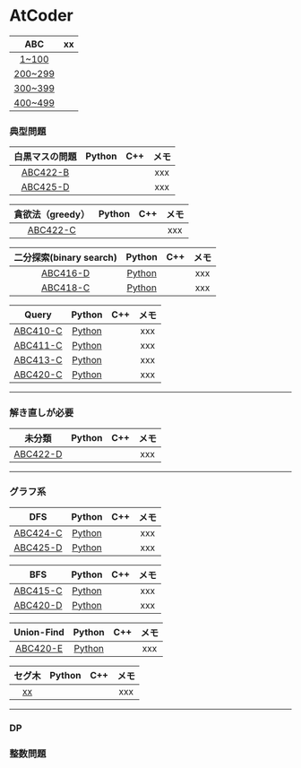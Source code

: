 # AtCoder

|ABC|xx|
|:--:|:--:|
|[1~100]()||
|[200~299]()||
|[300~399]()||
|[400~499]()||


### 典型問題
|白黒マスの問題|Python|C++|メモ|
|:--:|:--:|:--:|:--:|
|[ABC422-B](https://atcoder.jp/contests/abc422/tasks/abc422_b)|[]()|[]()|xxx|
|[ABC425-D](https://atcoder.jp/contests/abc425/tasks/abc425_d)|[]()|[]()|xxx|

|貪欲法（greedy）|Python|C++|メモ|
|:--:|:--:|:--:|:--:|
|[ABC422-C](https://atcoder.jp/contests/abc422/tasks/abc422_b)|[]()|[]()|xxx|


|二分探索(binary search)|Python|C++|メモ|
|:--:|:--:|:--:|:--:|
|[ABC416-D](https://atcoder.jp/contests/abc416/tasks/abc416_d)|[Python](https://github.com/kaneda05/AtCoder/blob/main/ABC_400/ABC416/D.py)|[]()|xxx|
|[ABC418-C](https://atcoder.jp/contests/abc418/tasks/abc418_c)|[Python](https://github.com/kaneda05/AtCoder/blob/main/ABC_400/ABC418/C.py)|[]()|xxx|

|Query|Python|C++|メモ|
|:--:|:--:|:--:|:--:|
|[ABC410-C](https://atcoder.jp/contests/abc410/tasks/abc410_c)|[Python](https://github.com/kaneda05/AtCoder/blob/main/ABC_400/ABC410/C.py)|[]()|xxx|
|[ABC411-C](https://atcoder.jp/contests/abc411/tasks/abc411_c)|[Python](https://github.com/kaneda05/AtCoder/blob/main/ABC_400/ABC411/C.py)|[]()|xxx|
|[ABC413-C](https://atcoder.jp/contests/abc413/tasks/abc413_c)|[Python](https://github.com/kaneda05/AtCoder/blob/main/ABC_400/ABC413/C.py)|[]()|xxx|
|[ABC420-C](https://atcoder.jp/contests/abc420/tasks/abc420_c)|[Python](https://github.com/kaneda05/AtCoder/blob/main/ABC_400/ABC420/C.py)|[]()|xxx|

---

### 解き直しが必要
|未分類|Python|C++|メモ|
|:--:|:--:|:--:|:--:|
|[ABC422-D](https://atcoder.jp/contests/abc422/tasks/abc422_d)|[]()|[]()|xxx|

---

### グラフ系
|DFS|Python|C++|メモ|
|:--:|:--:|:--:|:--:|
|[ABC424-C](https://atcoder.jp/contests/abc424/tasks/abc424_c)|[Python](https://github.com/kaneda05/AtCoder/blob/main/ABC_400/ABC424/C.py)|[]()|xxx|
|[ABC425-D](https://atcoder.jp/contests/abc424/tasks/abc424_d)|[Python](https://github.com/kaneda05/AtCoder/blob/main/ABC_400/ABC424/D.py)|[]()|xxx|


|BFS|Python|C++|メモ|
|:--:|:--:|:--:|:--:|
|[ABC415-C](https://atcoder.jp/contests/abc415/tasks/abc415_c)|[Python](https://github.com/kaneda05/AtCoder/blob/main/ABC_400/ABC415/C.py)|[]()|xxx|
|[ABC420-D](https://atcoder.jp/contests/abc420/tasks/abc420_d)|[Python](https://github.com/kaneda05/AtCoder/blob/main/ABC_400/ABC420/D.py)|[]()|xxx|



|Union-Find|Python|C++|メモ|
|:--:|:--:|:--:|:--:|
|[ABC420-E](https://atcoder.jp/contests/abc420/tasks/abc420_e)|[Python](https://github.com/kaneda05/AtCoder/blob/main/ABC_400/ABC420/E.py)|[]()|xxx|

|セグ木|Python|C++|メモ|
|:--:|:--:|:--:|:--:|
|[xx](https://atcoder.jp/contests/abc422/tasks/abc422_d)|[]()|[]()|xxx|

---

### DP

### 整数問題
